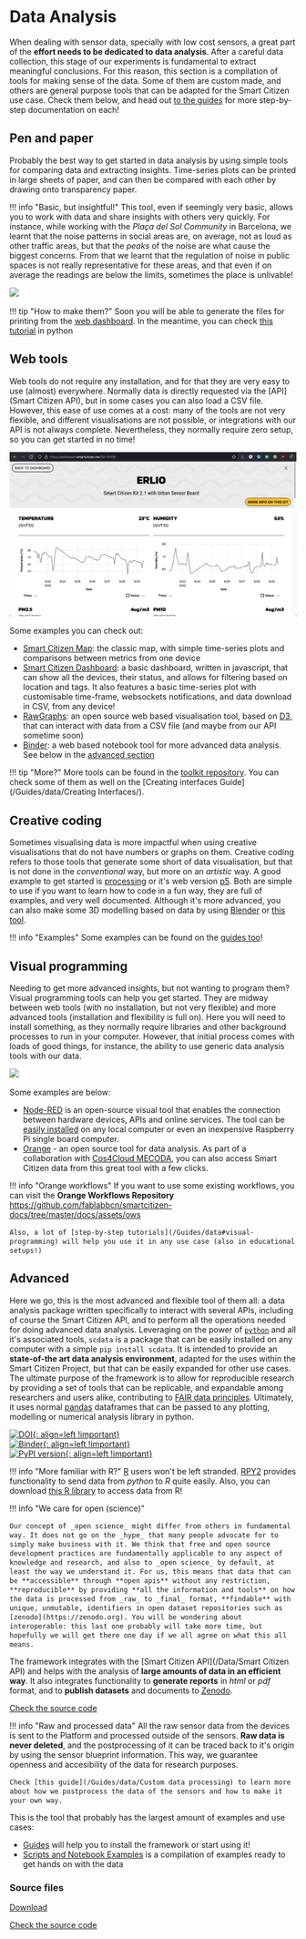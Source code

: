 # Data Analysis

When dealing with sensor data, specially with low cost sensors, a great part of the **effort needs to be dedicated to data analysis**. After a careful data collection, this stage of our experiments is fundamental to extract meaningful conclusions. For this reason, this section is a compilation of tools for making sense of the data. Some of them are custom made, and others are general purpose tools that can be adapted for the Smart Citizen use case. Check them below, and head out [to the guides](/Guides/) for more step-by-step documentation on each!

## Pen and paper

Probably the best way to get started in data analysis by using simple tools for comparing data and extracting insights. Time-series plots can be printed in large sheets of paper, and can then be compared with each other by drawing onto transparency paper.

!!! info "Basic, but insightful!"
    This tool, even if seemingly very basic, allows you to work with data and share insights with others very quickly. For instance, while working with the _Plaça del Sol Community_ in Barcelona, we learnt that the noise patterns in social areas are, on average, not as loud as other traffic areas, but that the _peaks_ of the noise are what cause the biggest concerns. From that we learnt that the regulation of noise in public spaces is not really representative for these areas, and that even if on average the readings are below the limits, sometimes the place is unlivable!

![](TODO)

!!! tip "How to make them?"
    Soon you will be able to generate the files for printing from the [web dashboard](https://dashboard.smartcitizen.me). In the meantime, you can check [this tutorial](https://github.com/fablabbcn/smartcitizen-data/blob/master/examples/notebooks/13_pdf_largescale_plots.ipynb) in python

## Web tools

Web tools do not require any installation, and for that they are very easy to use (almost) everywhere. Normally data is directly requested via the [API](Smart Citizen API), but in some cases you can also load a CSV file. However, this ease of use comes at a cost: many of the tools are not very flexible, and different visualisations are not possible, or integrations with our API is not always complete. Nevertheless, they normally require zero setup, so you can get started in no time!

![](/assets/images/dashboard.png)

Some examples you can check out:

- [Smart Citizen Map](https://smartcitizen.me/kits): the classic map, with simple time-series plots and comparisons between metrics from one device
- [Smart Citizen Dashboard](https://dashboard.smartcitizen.me): a basic dashboard, written in javascript, that can show all the devices, their status, and allows for filtering based on location and tags. It also features a basic time-series plot with customisable time-frame, websockets notifications, and data download in CSV, from any device!
- [RawGraphs](https://rawgraphs.org): an open source web based visualisation tool, based on [D3](https://d3.js), that can interact with data from a CSV file (and maybe from our API sometime soon)
- [Binder](https://mybinder.org): a web based notebook tool for more advanced data analysis. See below in the [advanced section](#advanced)

!!! tip "More?"
    More tools can be found in the [toolkit repository](https://github.com/fablabbcn/smartcitizen-toolkit/). You can check some of them as well on the [Creating interfaces Guide](/Guides/data/Creating Interfaces/).

## Creative coding

Sometimes visualising data is more impactful when using creative visualisations that do not have numbers or graphs on them. Creative coding refers to those tools that generate some short of data visualisation, but that is not done in the _conventional_ way, but more on an _artistic_ way. A good example to get started is [processing](https://processing.org) or it's web version [p5](https://p5.js). Both are simple to use if you want to learn how to code in a fun way, they are full of examples, and very well documented. Although it's more advanced, you can also make some 3D modelling based on data by using [Blender](https://blender.org) or [this tool](TODO).

!!! info "Examples"
    Some examples can be found on the [guides too](/Guides/data#creative-coding/)!

## Visual programming

Needing to get more advanced insights, but not wanting to program them? Visual programming tools can help you get started. They are midway between web tools (with no installation, but not very flexible) and more advanced tools (installation and flexibility is full on). Here you will need to install something, as they normally require libraries and other background processes to run in your computer. However, that initial process comes with loads of good things, for instance, the ability to use generic data analysis tools with our data.

![](TODO)

Some examples are below:

- [Node-RED](http://nodered.org/) is an open-source visual tool that enables the connection between hardware devices, APIs and online services. The tool can be [easily installed](http://nodered.org/docs/getting-started/installation) on any local computer or even an inexpensive Raspberry Pi single board computer. 
- [Orange](https://orangedatamining.com/) - an open source tool for data analysis. As part of a collaboration with [Cos4Cloud MECODA](https://github.com/eosc-cos4cloud/mecoda-orange), you can also access Smart Citizen data from this great tool with a few clicks.

!!! info "Orange workflows"
    If you want to use some existing workflows, you can visit the **Orange Workflows Repository** https://github.com/fablabbcn/smartcitizen-docs/tree/master/docs/assets/ows

    Also, a lot of [step-by-step tutorials](/Guides/data#visual-programming) will help you use it in any use case (also in educational setups!)

## Advanced

Here we go, this is the most advanced and flexible tool of them all: a data analysis package written specifically to interact with several APIs, including of course the Smart Citizen API, and to perform all the operations needed for doing advanced data analysis. Leveraging on the power of [`python`](http://www.python.org) and all it's associated tools, `scdata` is a package that can be easily installed on any computer with a simple `pip install scdata`. It is intended to provide an **state-of-the art data analysis environment**, adapted for the uses within the Smart Citizen Project, but that can be easily expanded for other use cases. The ultimate purpose of the framework is to allow for reproducible research by providing a set of tools that can be replicable, and expandable among researchers and users alike, contributing to [FAIR data principles](https://www.nature.com/articles/sdata201618). Ultimately, it uses normal [pandas](https:pandas.pydata.org/) dataframes that can be passed to any plotting, modelling or numerical analysis library in python.

[![DOI](https://zenodo.org/badge/97752018.svg){: align=left !important}](https://zenodo.org/badge/latestdoi/97752018)
<br>
[![Binder](https://mybinder.org/badge_logo.svg){: align=left !important}](https://mybinder.org/v2/gh/fablabbcn/smartcitizen-data/master?filepath=%2Fexamples%2Fnotebooks)
<br>
[![PyPI version](https://badge.fury.io/py/scdata.svg){: align=left !important}](https://badge.fury.io/py/scdata)
<br>

!!! info "More familiar with R?"
    [R](https://www.r-project.org/) users won't be left stranded. [RPY2](https://pypi.org/project/rpy2/) provides functionality to send data from _python_ to _R_ quite easily. Also, you can download [this R library](https://github.com/fablabbcn/smartcitizen-R-data) to access data from R!

!!! info "We care for open (science)"

    Our concept of _open science_ might differ from others in fundamental way. It does not go on the _hype_ that many people advocate for to simply make business with it. We think that free and open source development practices are fundamentally applicable to any aspect of knowledge and research, and also to _open science_ by default, at least the way we understand it. For us, this means that data that can be **accessible** through **open apis** without any restriction, **reproducible** by providing **all the information and tools** on how the data is processed from _raw_ to _final_ format, **findable** with unique, unmutable, identifiers in open dataset repositories such as [zenodo](https://zenodo.org). You will be wondering about interoperable: this last one probably will take more time, but hopefully we will get there one day if we all agree on what this all means.

The framework integrates with the [Smart Citizen API](/Data/Smart Citizen API) and helps with the analysis of **large amounts of data in an efficient way**. It also integrates functionality to **generate reports** in _html_ or _pdf_ format, and to **publish datasets** and documents to [Zenodo](https://zenodo.org).

<a class="github-button" data-size="large" href="https://github.com/fablabbcn/smartcitizen-iscape-data" aria-label="Check the source code">Check the source code</a>

!!! info "Raw and processed data"
    All the raw sensor data from the devices is sent to the Platform and processed outside of the sensors. **Raw data is never deleted**, and the postprocessing of it can be traced back to it's origin by using the sensor blueprint information. This way, we guarantee openness and accesibility of the data for research purposes.

    Check [this guide](/Guides/data/Custom data processing) to learn more about how we postprocess the data of the sensors and how to make it your own way.

This is the tool that probably has the largest amount of examples and use cases:

- [Guides](/Guides/data#advanced) will help you to install the framework or start using it!
- [Scripts and Notebook Examples](https://github.com/fablabbcn/smartcitizen-data/tree/master/examples) is a compilation of examples ready to get hands on with the data

### Source files

<a class="github-button" data-size="large" href="https://github.com/fablabbcn/smartcitizen-data/archive/master.zip" data-icon="octicon-cloud-download" aria-label="Download from GitHub">Download</a>

<a class="github-button" data-size="large" href="https://github.com/fablabbcn/smartcitizen-data" aria-label="Check the source code">Check the source code</a>
